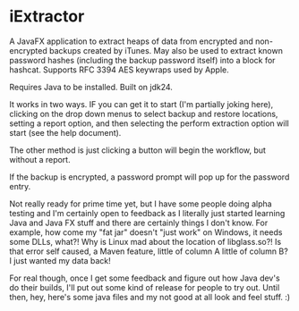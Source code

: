 # iExtractor
A JavaFX application to extract heaps of data from encrypted and non-encrypted backups created by iTunes. May also be used to extract known password hashes (including the backup password itself) into a block for hashcat. Supports RFC 3394 AES keywraps used by Apple.

Requires Java to be installed. Built on jdk24.

It works in two ways. IF you can get it to start (I'm partially joking here), clicking on the drop down menus to select backup and restore locations, setting a report option, and then selecting the perform extraction option will start (see the help document).

The other method is just clicking a button will begin the workflow, but without a report.

If the backup is encrypted, a password prompt will pop up for the password entry.

Not really ready for prime time yet, but I have some people doing alpha testing and I'm certainly open to feedback as I literally just started learning Java and Java FX stuff and there are certainly things I don't know. For example, how come my "fat jar" doesn't "just work" on Windows, it needs some DLLs, what?! Why is Linux mad about the location of libglass.so?! Is that error self caused, a Maven feature, little of column A little of column B? I just wanted my data back!

For real though, once I get some feedback and figure out how Java dev's do their builds, I'll put out some kind of release for people to try out. Until then, hey, here's some java files and my not good at all look and feel stuff. :)
